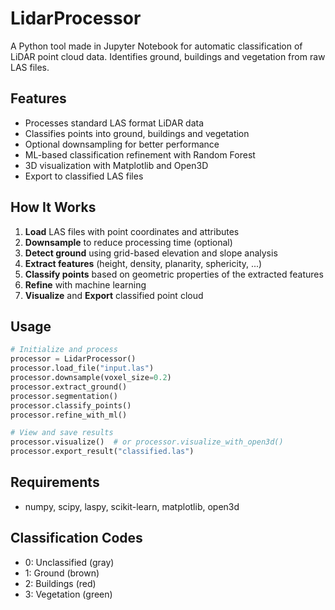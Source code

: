 # LidarProcessor

A Python tool made in Jupyter Notebook for automatic classification of LiDAR point cloud data. Identifies ground, buildings and vegetation from raw LAS files.

## Features

- Processes standard LAS format LiDAR data
- Classifies points into ground, buildings and vegetation
- Optional downsampling for better performance 
- ML-based classification refinement with Random Forest
- 3D visualization with Matplotlib and Open3D
- Export to classified LAS files

## How It Works

1. **Load** LAS files with point coordinates and attributes
2. **Downsample** to reduce processing time (optional)
3. **Detect ground** using grid-based elevation and slope analysis
4. **Extract features** (height, density, planarity, sphericity, ...)
5. **Classify points** based on geometric properties of the extracted features
6. **Refine** with machine learning
7. **Visualize** and **Export** classified point cloud

## Usage

```python
# Initialize and process
processor = LidarProcessor()
processor.load_file("input.las")
processor.downsample(voxel_size=0.2)
processor.extract_ground()
processor.segmentation()
processor.classify_points()
processor.refine_with_ml()

# View and save results
processor.visualize()  # or processor.visualize_with_open3d()
processor.export_result("classified.las")
```

## Requirements

- numpy, scipy, laspy, scikit-learn, matplotlib, open3d

## Classification Codes

- 0: Unclassified (gray)
- 1: Ground (brown)
- 2: Buildings (red)
- 3: Vegetation (green)
